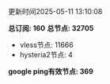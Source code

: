 更新时间2025-05-11 13:10:08

**总订阅: 160**
**总节点: 32705**
- vless节点: 11666
- hysteria2节点: 4

**google ping有效节点: 369**
